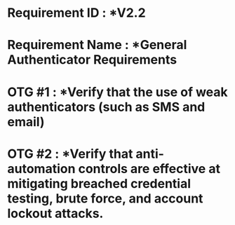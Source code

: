 # Requirement ID : *V2.2 

# Requirement Name : *General Authenticator Requirements

# OTG #1 : *Verify that the use of weak authenticators (such as SMS and email) 

# OTG #2 : *Verify that anti-automation controls are effective at mitigating breached credential testing, brute force, and account lockout attacks. 




